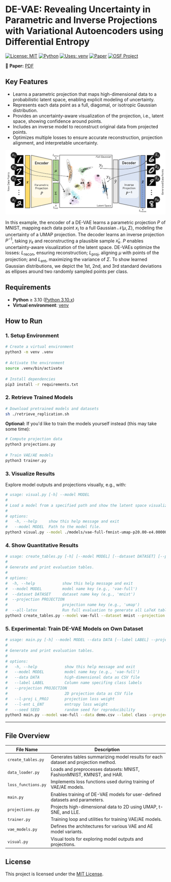 # **DE-VAE: Revealing Uncertainty in Parametric and Inverse Projections with Variational Autoencoders using Differential Entropy**

[![License: MIT](https://img.shields.io/badge/License-MIT-yellow.svg)](https://opensource.org/licenses/MIT)
[![Python](https://img.shields.io/badge/python-3.10+-blue.svg)](https://www.python.org/)
[![Uses: venv](https://img.shields.io/badge/Environment-venv-blue)](https://docs.python.org/3/library/venv.html)
[![Paper](https://img.shields.io/badge/paper-arXiv-red)](https://arxiv.org/abs/2508.12145)
[![OSF Project](https://img.shields.io/badge/OSF-View%20Project-lightgrey)](https://osf.io/zr6xf/)

📄 **Paper:** [PDF](https://osf.io/gq8f7)

## Key Features

* Learns a parametric projection that maps high-dimensional data to a probabilistic latent space, enabling explicit modeling of uncertainty.
* Represents each data point as a full, diagomal, or isotropic Gaussian distribution.
* Provides an uncertainty-aware visualization of the projection, i.e., latent space, showing confidence around points.
* Includes an inverse model to reconstruct original data from projected points.
* Optimizes multiple losses to ensure accurate reconstruction, projection alignment, and interpretable uncertainty.


![Overview][1]

In this example, the encoder of a DE-VAE learns a parametric projection $P$ of MNIST, mapping each data point $x_i$ to a full Gaussian $\mathcal{N}(\mu, \Sigma)$, modeling the uncertainty of a UMAP projection. The decoder learns an inverse projection $P^{-1}$, taking $y_k$ and reconstructing a plausible sample $x̂_k$. $P$ enables uncertainty-aware visualization of the latent space. DE-VAEs optimize the losses: $L_{\text{recon}}$, ensuring reconstruction; $L_{\text{proj}}$, aligning $\mu$ with points of the projection; and $L_{\text{ent}}$, maximizing the variance of $\Sigma$. To show learned Gaussian distributions, we depict the 1st, 2nd, and 3rd standard deviations as ellipses around two randomly sampled points per class.

## Requirements

* **Python** ≥ 3.10 ([Python 3.10.x](https://www.python.org/downloads/release/python-3100/))
* **Virtual environment**: [venv](https://docs.python.org/3/library/venv.html) 

## How to Run

### 1. Setup Environment

```bash
# Create a virtual environment
python3 -m venv .venv

# Activate the environment
source .venv/bin/activate

# Install dependencies
pip3 install -r requirements.txt
```

### 2. Retrieve Trained Models

```bash
# Download pretrained models and datasets
sh ./retrieve_replication.sh
```

**Optional:** If you'd like to train the models yourself instead (this may take some time):

```bash
# Compute projection data
python3 projections.py

# Train VAE/AE models
python3 trainer.py
```

### 3. Visualize Results

Explore model outputs and projections visually, e.g., with:

```bash
# usage: visual.py [-h] --model MODEL
#
# Load a model from a specified path and show the latent space visualization.
#
# options:
#   -h, --help     show this help message and exit
#   --model MODEL  Path to the model file.
python3 visual.py --model ./models/vae-full-fmnist-umap-p20.00-e4.00000-s0.pt
```

### 4. Show Quantitative Results
```bash
# usage: create_tables.py [-h] [--model MODEL] [--dataset DATASET] [--projection PROJECTION] [--all-latex]
#
# Generate and print evaluation tables.
#
# options:
#  -h, --help            show this help message and exit
#  --model MODEL         model name key (e.g., 'vae-full')
#  --dataset DATASET     dataset name key (e.g., 'mnist')
#  --projection PROJECTION
#                        projection name key (e.g., 'umap')
#  --all-latex           Run full evaluation to generate all LaTeX tables
python3 create_tables.py --model vae-full --dataset mnist --projection umap
```

### 5. Experimental: Train DE-VAE Models on Own Dataset 

```bash
# usage: main.py [-h] --model MODEL --data DATA [--label LABEL] --projection PROJECTION [--l-proj L_PROJ] [--l-ent L_ENT] [--seed SEED]
# 
# Generate and print evaluation tables.
# 
# options:
#   -h, --help            show this help message and exit
#   --model MODEL         model name key (e.g., 'vae-full')
#   --data DATA           high-dimensional data as CSV file
#   --label LABEL         Column name specifing class labels
#   --projection PROJECTION
#                         2D projection data as CSV file
#   --l-proj L_PROJ       projection loss weight
#   --l-ent L_ENT         entropy loss weight
#   --seed SEED           random seed for reproducibility
python3 main.py --model vae-full --data demo.csv --label class --projection umap  
```

---

## File Overview

| File Name           | Description                                                                              |
| ------------------- | ---------------------------------------------------------------------------------------- |
| `create_tables.py`  | Generates tables summarizing model results for each dataset and projection method.       |
| `data_loader.py`    | Loads and preprocesses datasets: MNIST, FashionMNIST, KMNIST, and HAR.                   |
| `loss_functions.py` | Implements loss functions used during training of VAE/AE models.                         |
| `main.py`           | Enables training of DE-VAE models for user-defined datasets and parameters.              |
| `projections.py`    | Projects high-dimensional data to 2D using UMAP, t-SNE, and LLE.                         |
| `trainer.py`        | Training loop and utilities for training VAE/AE models.                                  |
| `vae_models.py`     | Defines the architectures for various VAE and AE model variants.                         |
| `visual.py`         | Visual tools for exploring model outputs and projections.                                |

## License

This project is licensed under the [MIT License](https://opensource.org/licenses/MIT).

[1]: https://github.com/fredooo/DE-VAE/raw/main/overview.png
